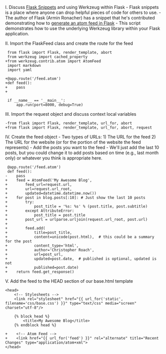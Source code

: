 I. Discuss [Flask Snippets][snippets] and using Werkzeug within Flask
    - Flask snippets is a place where anyone can drop helpful pieces of code for others to use.
    - The author of Flask (Armin Ronacher) has a snippet that he's contributed demonstrating how to [generate an atom feed in Flask][atom]
    - This script demonstrates how to use the underlying Werkzeug library within your Flask application.

II. Import the FlaskFeed class and create the route for the feed

     from flask import Flask, render_template, abort
     from werkzeug import cached_property
    +from werkzeug.contrib.atom import AtomFeed
     import markdown
     import yaml

    +@app.route('/feed.atom')
    +def feed():
    +    pass
    +

     if __name__ == '__main__':
         app.run(port=8000, debug=True)

III. Import the request object and discuss context local variables

    -from flask import Flask, render_template, url_for, abort
    +from flask import Flask, render_template, url_for, abort, request

IV. Create the feed object
    - Two types of URLs:
        1) The URL for the feed
        2) The URL for the website (or for the portion of the website the feed represents)
    - Add the posts you want to the feed
        - We'll just add the last 10 posts, but you could change it to add posts based on time (e.g., last month only) or whatever you think is appropriate here.

     @app.route('/feed.atom')
     def feed():
    -    pass
    +    feed = AtomFeed('My Awesome Blog',
    +        feed_url=request.url,
    +        url=request.url_root,
    +        updated=datetime.datetime.now())
    +    for post in blog.posts[:10]: # Just show the last 10 posts
    +        try:
    +            post_title = '%s: %s' % (post.title, post.subtitle)
    +        except AttributeError:
    +            post_title = post.title
    +        post_url = urlparse.urljoin(request.url_root, post.url)
    +
    +        feed.add(
    +            title=post_title,
    +            content=unicode(post.html),  # this could be a summary for the post
    +            content_type='html',
    +            author='Christopher Roach',
    +            url=post_url,
    +            updated=post.date,  # published is optional, updated is not
    +            published=post.date)
    +    return feed.get_response()

V. Add the feed to the HEAD section of our base.html template

    <head>
        <!-- Stylesheets -->
        <link rel="stylesheet" href="{{ url_for('static', filename='css/base.css') }}" type="text/css" media="screen" charset="utf-8"/>

        {% block head %}
            <title>My Awesome Blog</title>
        {% endblock head %}

    +    <!-- Atom Feed -->
    +    <link href="{{ url_for('feed') }}" rel="alternate" title="Recent Changes" type="application/atom+xml">
    </head>


[snippets]: http://flask.pocoo.org/snippets/
[atom]: http://flask.pocoo.org/snippets/10/
